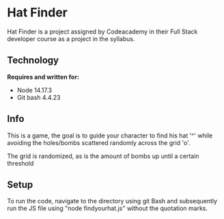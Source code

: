 # Hat Finder
Hat Finder is a project assigned by Codeacademy in their Full Stack developer course as a project in the syllabus.


## Technology
**Requires and written for:**
* Node 14.17.3
* Git bash 4.4.23

## Info
This is a game, the goal is to guide your character to find his hat '^' while avoiding the holes/bombs scattered randomly across the grid 'o'.

The grid is randomized, as is the amount of bombs up until a certain threshold

## Setup
To run the code, navigate to the directory using git Bash and subsequently run the JS file using "node findyourhat.js" without the quotation marks.
